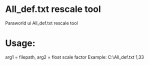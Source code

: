 # All_def.txt rescale tool
Paraworld ui All_def.txt rescale tool
# Usage:
arg1 = filepath, arg2 = float scale factor
Example: C:\\All_def.txt 1,33
